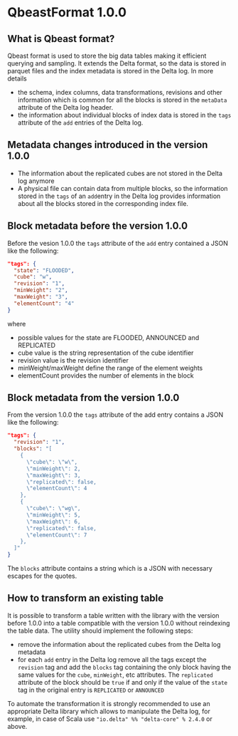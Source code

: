 # QbeastFormat 1.0.0

## What is Qbeast format?

Qbeast format is used to store the big data tables making it efficient querying
and sampling. It extends the Delta format, so the data is stored in parquet
files and the index metadata is stored in the Delta log. In more details

* the schema, index columns, data transformations, revisions and other
  information which is common for all the blocks is stored in the `metaData`
  attribute of the Delta log header.
* the information about individual blocks of index data is stored in the `tags`
  attribute of the `add` entries of the Delta log.

## Metadata changes introduced in the version 1.0.0

* The information about the replicated cubes are not stored in the Delta log
  anymore
* A physical file can contain data from multiple blocks, so the information
  stored in the `tags` of an `add`entry in the Delta log provides information
  about all the blocks stored in the corresponding index file.

## Block metadata before the version 1.0.0

Before the vesion 1.0.0 the `tags` attribute of the `add` entry contained a JSON
like the following:

```JSON
"tags": {
  "state": "FLOODED",
  "cube": "w",
  "revision": "1",
  "minWeight": "2",
  "maxWeight": "3",
  "elementCount": "4" 
}
```

where

* possible values for the state are FLOODED, ANNOUNCED and REPLICATED
* cube value is the string representation of the cube identifier
* revision value is the revision identifier
* minWeight/maxWeight define the range of the element weights
* elementCount provides the number of elements in the block 

## Block metadata from the version 1.0.0

From the version 1.0.0 the `tags` attribute of the add entry contains a JSON
like the following:

```JSON
"tags": {
  "revision": "1",
  "blocks": "[
    {
      \"cube\": \"w\",
      \"minWeight\": 2,
      \"maxWeight\": 3,
      \"replicated\": false,
      \"elementCount\": 4
    },
    {
      \"cube\": \"wg\",
      \"minWeight\": 5,
      \"maxWeight\": 6,
      \"replicated\": false,
      \"elementCount\": 7
    },
  ]" 
}
```
The `blocks` attribute contains a string which is a JSON with necessary escapes
for the quotes.

## How to transform an existing table

It is possible to transform a table written with the library with the version
before 1.0.0 into a table compatible with the version 1.0.0 without reindexing
the table data. The utility should implement the following steps:

* remove the information about the replicated cubes from the Delta log metadata
* for each `add` entry in the Delta log remove all the tags except the 
  `revision` tag and add the `blocks` tag containing the only block having the
  same values for the `cube`, `minWeight`, etc attributes. The `replicated`
  attribute of the block should be `true` if and only if the value of the
  `state` tag in the original entry is `REPLICATED` or `ANNOUNCED`

To automate the transformation it is strongly recommended to use an
  appropriate Delta library which allows to manipulate the Delta log, for
  example, in case of Scala use `"io.delta" %% "delta-core" % 2.4.0` or above.
